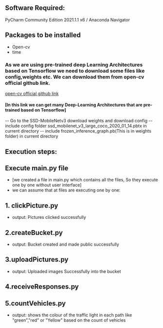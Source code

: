 ## Software Required:
  PyCharm Community Edition 2021.1.1 x6 /  Anaconda Navigator
## Packages to be installed
   - Open-cv 
   - time 
### As we are using pre-trained deep Learning Architectures based on Tensorflow we need to download some files like config,weights etc. We can download them from open-cv official github link.
[open-cv official github link](https://github.com/opencv/opencv/wiki/TensorFlow-Object-Detection-API)
#### [In this link we can get many Deep-Learning Architectures that are pre-trained based on Tensorflow]
-- Go to the SSD-MobileNetv3 download weights and download config
-- include config  folder ssd_mobilenet_v3_large_coco_2020_01_14.pbtx in current directory
-- include frozen_inference_graph.pb(This is in weights folder) in current directory

## Execution steps:
  ## Execute main.py file
  - [we created a file in main.py which contains all the files, So they execute one by one without user interface]
  - we can assume that at files are executing one by one:
  ## 1. clickPicture.py
  - output: Pictures clicked successfully
  ## 2.createBucket.py
  - output: Bucket created and made public successfully
  ## 3.uploadPictures.py
  - output: Uploaded images Successfully into the bucket
  ## 4.receiveResponses.py
  
  ## 5.countVehicles.py
  - output: shows the colour of the traffic light in each path like "green","red" or "Yellow" based on the count of vehicles
  
  
